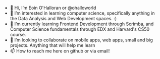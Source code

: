 - 👋 Hi, I’m Eoin O'Halloran or @ohalloworld
- 👀 I’m interested in learning computer science, specifically anything in the Data Analysis and Web Development spaces. :)
- 🌱 I’m currently learning Frontend Development through Scrimba, and Computer Science fundamentals through EDX and Harvard's CS50 course.
- 💞️ I’m looking to collaborate on mobile apps, web apps, small and big projects. Anything that will help me learn
- 📫 How to reach me here on github or via email!

<!---
ohalloworld/ohalloworld is a ✨ special ✨ repository because its `README.md` (this file) appears on your GitHub profile.
You can click the Preview link to take a look at your changes.
--->
